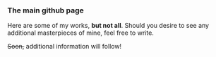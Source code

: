 ### The main github page

Here are some of my works, **but not all**.
Should you desire to see any additional masterpieces of mine, feel free to write.

~~Soon,~~ additional information will follow!


<!--
**1N73RC3P70R/1N73RC3P70R** is a ✨ _special_ ✨ repository because its `README.md` (this file) appears on your GitHub profile.

Here are some ideas to get you started:

- 🔭 I’m currently working on ...
- 🌱 I’m currently learning ...
- 👯 I’m looking to collaborate on ...
- 🤔 I’m looking for help with ...
- 💬 Ask me about ...
- 📫 How to reach me: ...
- 😄 Pronouns: ...
- ⚡ Fun fact: ...
-->
